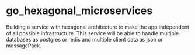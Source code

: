 # go_hexagonal_microservices
Building a service with hexagonal architecture to make the app independent of all possible infrastructure. This service will be able to handle multiple databases as postgres or redis and multiple client data as json or messagePack. 
